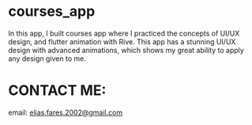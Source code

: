# courses_app

In this app, I built courses app where I practiced the concepts of UI/UX design, and flutter animation with Rive.
This app has a stunning UI/UX design with advanced animations, which shows my great ability to apply any design given to me.

# CONTACT ME:
email: elias.fares.2002@gmail.com
